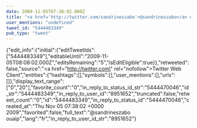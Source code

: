 ```yaml
---
date: 2009-11-05T07:38:02.000Z
title: "<a href='http://twitter.com/sandrineszabo'>@sandrineszabo</a> ouaip″"
user_mentions: "undefined"
tweet_id: "5444483349"
pub_type: "tweet"
---
```

{"edit_info":{"initial":{"editTweetIds":["5444483349"],"editableUntil":"2009-11-05T08:08:02.000Z","editsRemaining":"5","isEditEligible":true}},"retweeted":false,"source":"<a href=\"http://twitter.com\" rel=\"nofollow\">Twitter Web Client</a>","entities":{"hashtags":[],"symbols":[],"user_mentions":[],"urls":[]},"display_text_range":["0","20"],"favorite_count":"0","in_reply_to_status_id_str":"5444470046","id_str":"5444483349","in_reply_to_user_id":"8951652","truncated":false,"retweet_count":"0","id":"5444483349","in_reply_to_status_id":"5444470046","created_at":"Thu Nov 05 07:38:02 +0000 2009","favorited":false,"full_text":"@sandrineszabo ouaip","lang":"fr","in_reply_to_user_id_str":"8951652"}
